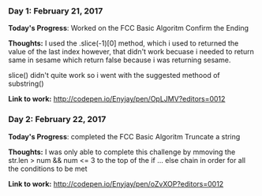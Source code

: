 <!--# 100 Days Of Code - Log

### Day 0: February 30, 2016 (Example 1)
##### (delete me or comment me out)

**Today's Progress**: Fixed CSS, worked on canvas functionality for the app.

**Thoughts:** I really struggled with CSS, but, overall, I feel like I am slowly getting better at it. Canvas is still new for me, but I managed to figure out some basic functionality.

**Link to work:** [Calculator App](http://www.example.com)

### Day 0: February 30, 2016 (Example 2)
##### (delete me or comment me out)

**Today's Progress**: Fixed CSS, worked on canvas functionality for the app.

**Thoughts**: I really struggled with CSS, but, overall, I feel like I am slowly getting better at it. Canvas is still new for me, but I managed to figure out some basic functionality.

**Link(s) to work**: [Calculator App](http://www.example.com)


### Day 1: June 27, Monday

**Today's Progress**: I've gone through many exercises on FreeCodeCamp.

**Thoughts** I've recently started coding, and it's a great feeling when I finally solve an algorithm challenge after a lot of attempts and hours spent.

**Link(s) to work**
1. [Find the Longest Word in a String](https://www.freecodecamp.com/challenges/find-the-longest-word-in-a-string)
2. [Title Case a Sentence](https://www.freecodecamp.com/challenges/title-case-a-sentence)
-->
### Day 1: February 21, 2017 
**Today's Progress**: Worked on the FCC Basic Algoritm Confirm the Ending 

**Thoughts:** I used the .slice(-1)[0] method, which i used to returned the  value of the last index however, that didn't work becuase i needed to return same in sesame which return false because i was returning sesame.

slice() didn't quite work so i went with the suggested methood of substring()

**Link to work:** http://codepen.io/Enyjay/pen/OpLJMV?editors=0012


### Day 2: February 22, 2017 
**Today's Progress**: completed the FCC Basic Algoritm Truncate a string 

**Thoughts:** I was only able to complete this challenge by mmoving the str.len > num && num <= 3 to the top of the if ... else chain in order for all the conditions to be met

**Link to work:** http://codepen.io/Enyjay/pen/oZvXOP?editors=0012
